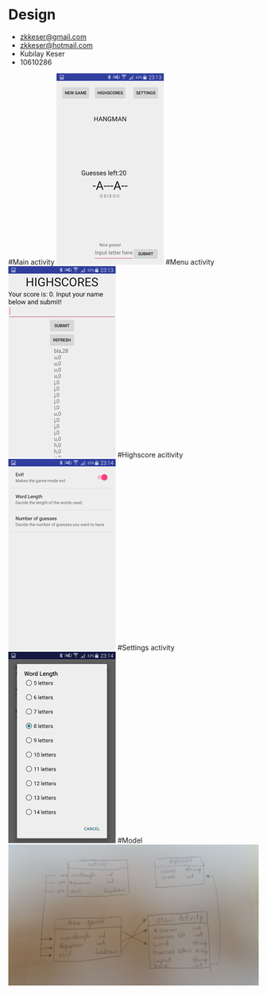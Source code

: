 # Design
- zkkeser@gmail.com
- zkkeser@hotmail.com
- Kubilay Keser
- 10610286

#Main activity
![Main](1.png "Main")
#Menu activity
![Menu](2.png "Menu")
#Highscore acitivity
![Highscores](3.png "Highscores")
#Settings activity
![Settings](4.png "Settings")
#Model
![Model](model.png "Model")